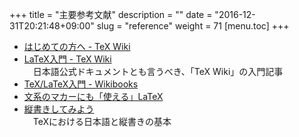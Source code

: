 +++
title = "主要参考文献"
description = ""
date = "2016-12-31T20:21:48+09:00"
slug = "reference"
weight = 71
[menu.toc]
+++
- [はじめての方へ - TeX Wiki](https://texwiki.texjp.org/?%E3%81%AF%E3%81%98%E3%82%81%E3%81%A6%E3%81%AE%E6%96%B9%E3%81%B8)
- [LaTeX入門 - TeX Wiki](https://texwiki.texjp.org/?LaTeX%E5%85%A5%E9%96%80#xb5d1a9c)  
　日本語公式ドキュメントとも言うべき、「TeX Wiki」の入門記事
- [TeX/LaTeX入門 - Wikibooks](https://ja.wikibooks.org/wiki/TeX/LaTeX%E5%85%A5%E9%96%80)
- [文系のマカーにも「使える」LaTeX](http://ideas.paunix.org/latex/index.htm)
- [縦書きしてみよう](http://www.fugenji.org/~thomas/texlive-guide/vertical.html)  
　TeXにおける日本語と縦書きの基本
